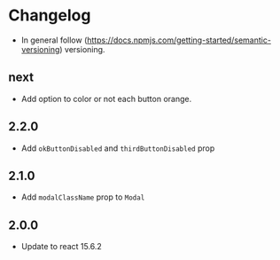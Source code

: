 # Changelog

* In general follow (https://docs.npmjs.com/getting-started/semantic-versioning) versioning.

## next
* Add option to color or not each button orange.

## 2.2.0
* Add `okButtonDisabled` and `thirdButtonDisabled` prop

## 2.1.0
* Add `modalClassName` prop to `Modal`

## 2.0.0
* Update to react 15.6.2
